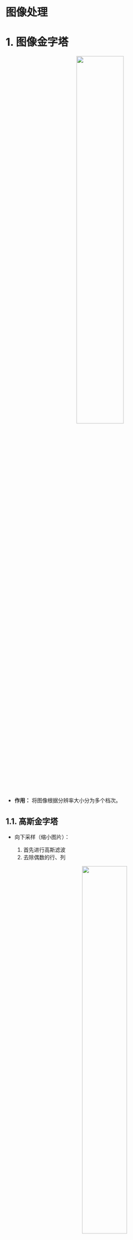 # 图像处理

# 1. 图像金字塔

<p style="text-align:center;"><img src="https://cdn.jsdelivr.net/gh/fupobaobaowoya/pic-store/img/Pyramid_1.png" width="50%" align="middle" /></p>

- **作用：** 将图像根据分辨率大小分为多个档次。

## 1.1. 高斯金字塔

- 向下采样（缩小图片）：
  1. 首先进行高斯滤波
  2. 去除偶数的行、列
  
   <p style="text-align:center;"><img src="https://cdn.jsdelivr.net/gh/fupobaobaowoya/pic-store/img/Pyramid_2.png" width="50%" align="middle" /></p>

- 向上采用（放大图片）：
    1. 用「零」填充偶数行、列
        <p style="text-align:center;"><img src="https://cdn.jsdelivr.net/gh/fupobaobaowoya/pic-store/img/GaussPyramid.jpg" width="50%" align="middle" /></p>
    2. 对放大的图片进行高斯卷积，将「零」值进行填充

```python
# 向上采样
cv2.pyrUp(src[, dst[, dstsize[, borderType]]]) -> dst
# 向下采样
cv2.pyrDown(src[, dst[, dstsize[, borderType]]]) -> dst
```

## 1.2. 拉普拉斯金字塔

$$
L_i = G_i - U(G_{i+1})
$$

其中，$L_i$是第$i$级拉普拉斯金字塔图像，$G_i$是第$i$级高斯金字塔图像，$U$是上采样算子，表示将低分辨率图像插值为高分辨率图像，$U(G_{i+1})$表示将第$i+1$级高斯金字塔图像插值为与第$i$级拉普拉斯金字塔图像相同大小的图像。因此，$L_i$的尺寸与$G_i$相同。

高斯金字塔的生成公式是：

$$
G_{i+1}(x,y) = U(G_i(x,y)) * k
$$

其中，$G_i$是第$i$级高斯金字塔图像，$U$是上采样算子，$k$是高斯卷积核，$*$是卷积操作。由于高斯卷积具有尺度不变性，因此通过对图像进行不同程度的高斯平滑，可以生成不同尺度的高斯金字塔图像。

<p style="text-align:center;"><img src="https://cdn.jsdelivr.net/gh/fupobaobaowoya/pic-store/img/Pyramid_4.png" width="50%" align="middle" /></p>

迭代执行上面的公式，就能得到每一层的图像。

# 2. 图像轮廓

> [!note]
> 轮廓定义：构成任何一个形状的边界或外形线，是指将「边缘」连接起来形成的一个整体。
## 2.1. 轮廓提取

```python
# contours：从图像中查找出来的轮廓数组
# hierarchy：轮廓层级
# imageSrc：传入的图像，又返回了一份。不明白。。。。
cv2.findContours(image, mode, method[, contours[, hierarchy[, offset]]]) ->imageSrc, contours, hierarchy
```

- mode: 轮廓检索模式
  - RETR_EXTERNAL:只检索最外面的轮廓；
  - RETR_LIST:检索所有的轮廓，并将其保存到一条链表当中；
  - RETR_CCOMP:检索所有的轮廓，并将他们组织为两层：顶层是各部分的外部边界，第二层是空洞的边界：
  - **RETR_TREE**: 检索所有的轮廓，并重构嵌套轮廓的整个层次；<span style="color:red;font-weight:bold"> 最常用。 </span>
- method: 重新绘制轮廓的算法
  - CHAIN_APPROX_NONE:以Freeman链码的方式输出轮廓，轮廓信息完整保留
  - CHAIN_APPROX_SIMPLE:压缩水平的、垂直的和斜的部分，只保留顶点。
  <p style="text-align:center;"><img src="https://cdn.jsdelivr.net/gh/fupobaobaowoya/pic-store/img/approxContoursMethod.jpg" width="50%" align="middle" /></p>


> [!note|style:flat]
> 用于轮廓检测的图像，首先得进行二值处理（阈值操作）或 Canny 边缘检测。
## 2.2. 轮廓绘制

```python
# image：轮廓要绘制在哪张背景图上，直接覆盖原图
# contours：findContours 找到的轮廓信息
# contourIdx：轮廓数组contours的索引值，-1 为全部
# color：轮廓颜色
# thickness：轮廓厚度
 drawContours(image, contours, contourIdx, color[, thickness[, lineType[, hierarchy[, maxLevel[, offset]]]]]) -> image
```

<details>
<summary><span class="details-title">完整代码</span></summary>
<div class="details-content"> 

```python
import cv2

img = cv2.imread("contours.png")
gray = cv2.cvtColor(img, cv2.COLOR_BGR2GRAY)
# 二值化
ret, thresh = cv2.threshold(gray, 127, 255, cv2.THRESH_BINARY)
# 提取轮廓
contours, hierarchy = cv2.findContours(thresh, cv2.RETR_TREE, cv2.CHAIN_APPROX_NONE)
# 绘制轮廓,需要copy,不然会影响原图
draw_img = img.copy()
res = cv2.drawContours(draw_img, contours, -1, (0, 0, 255), 1)
cv2.imshow('res', res)
cv2.waitKey(0)
cv2.destroyAllWindows()
```

<p style="text-align:center;"><img src="https://cdn.jsdelivr.net/gh/fupobaobaowoya/pic-store/img/approxContour.png" width="50%" align="middle" /></p>

</div>
</details>

## 2.3. 轮廓特征

```python
# 轮廓索引
cnt = contours[0]
# 计算面积
area = cv2.contourArea(cnt)
# 计算周长
# arcLength(curve, closed) -> retval
arc = cv2.arcLength(cnt,True)
```

## 2.4. 轮廓近似

<p style="text-align:center;"><img src="https://cdn.jsdelivr.net/gh/fupobaobaowoya/pic-store/img/approxContour1.jpg" width="50%" align="middle" /></p>

近似弧线 $\stackrel\frown{AB}$，首先连接A、B两点做直线 $\overline{AB}$；然后找 $\stackrel\frown{AB}$ 到 $\overline{AB}$ 最长的距离，假设$C$距离$\overline{AB}$最大，且距离为 $d$；最后对比 $d$ 与阈值 $\epsilon$ 的大小，若 $d < \epsilon$，则用直线 $\overline{AB}$ 近似曲线 $\stackrel\frown{AB}$，否则将$\stackrel\frown{AB}$ 拆分为 $\stackrel\frown{AC}$ 与 $\stackrel\frown{CB}$ 重复上述步骤。

```python
# curve：轮廓，contour
# epsilon：阈值，按照周长百分比选取 arcLength
# closed：近似轮廓是否闭合
cv2.approxPolyDP(curve, epsilon, closed[, approxCurve]) -> approxCurve
```

<details>
<summary><span class="details-title">完整代码</span></summary>
<div class="details-content"> 

```python
import cv2

img = cv2.imread('contours2.png')

gray = cv2.cvtColor(img, cv2.COLOR_BGR2GRAY)
ret, thresh = cv2.threshold(gray, 127, 255, cv2.THRESH_BINARY)
contours, hierarchy = cv2.findContours(thresh, cv2.RETR_TREE, cv2.CHAIN_APPROX_NONE)
cnt = contours[0]

# 逼近轮廓
epsilon = 0.01*cv2.arcLength(cnt,True)
approx = cv2.approxPolyDP(cnt,epsilon,True)

# 在原图中绘制轮廓和逼近的多边形
draw_img = img.copy()
res = cv2.drawContours(draw_img, [approx], -1, (0, 0, 255), 2)

cv2.imshow('res', res)
cv2.waitKey(0)
cv2.destroyAllWindows()
```

<p style="text-align:center;"><img src="https://cdn.jsdelivr.net/gh/fupobaobaowoya/pic-store/img/approxContour2.png" width="50%" align="middle" /></p>

</div>
</details>


## 2.5. 轮廓标记

**作用：** 用一个形状将轮廓标记出来。

### 2.5.1  凸包

凸包外观看起来与轮廓逼近相似，但并非如此(在某些情况下两者可能提供相同的结果)。在这里，**cv2.convexHull()** 函数检查曲线是否存在凸凹缺陷并对其进行校正。


```python
# points: 就是我们传入的轮廓。
# hull: 是输出，通常我们避免它。
# clockwise：方向标记。如果为True，则输出凸包为顺时针方向。否则，其方向为逆时针方向。
# returnPoints：默认情况下为True。然后返回船体点的坐标。如果为False，则返回与船体点相对应的轮廓点的索引。
convexHull(points[, hull[, clockwise[, returnPoints]]]) -> hull
```

<details>
<summary><span class="details-title">完整代码</span></summary>
<div class="details-content"> 

```python
import cv2

img = cv2.imread('contours.png')

gray = cv2.cvtColor(img, cv2.COLOR_BGR2GRAY)
ret, thresh = cv2.threshold(gray, 127, 255, cv2.THRESH_BINARY)
contours, hierarchy = cv2.findContours(thresh, cv2.RETR_TREE, cv2.CHAIN_APPROX_NONE)
cnt = contours[8]

# 用来检查曲线是否为凸多边形。它只是返回True还是False
k = cv2.isContourConvex(cnt)

# 计算凸包
hull = cv2.convexHull(cnt)

# 画出凸包
draw_img = img.copy()
cv2.drawContours(draw_img, [hull], 0, (0, 0, 255), 2)

cv2.imshow('res', draw_img)
cv2.waitKey(0)
cv2.destroyAllWindows()
```
<p style="text-align:center;"><img src="https://cdn.jsdelivr.net/gh/fupobaobaowoya/pic-store/img/convexhull.png" width="25%" align="middle" /></p>

</div>
</details>

### 2.5.2  矩形

- 直角矩形
  - 它是一个直角矩形，不考虑对象的旋转。因此，边界矩形的面积将不会最小。它可以通过函数 **cv2.boundingRect()** 找到。
  - 令(x，y)为矩形的左上角坐标，而(w，h)为矩形的宽度和高度。
    ```python
    x,y,w,h = cv2.boundingRect(cnt)
    cv2.rectangle(img,(x,y),(x+w,y+h),(0,255,0),2)
    ```
- 旋转矩形
  - 用于寻找包围给定轮廓的最小矩形区域。这个最小矩形不一定是水平或垂直的，可以是倾斜的.
  - 使用的函数是 **cv2.minAreaRect()** ,矩形的4个角。它是通过函数 **cv2.boxPoints()** 获得的
    ```python
    rect = cv2.minAreaRect(cnt)
    box = cv2.boxPoints(rect)
    box = np.int0(box)
    cv2.drawContours(img,[box],0,(0,0,255),2)
    ```

<p style="text-align:center;"><img src="https://cdn.jsdelivr.net/gh/fupobaobaowoya/pic-store/img/boundingrect.png" width="25%" align="middle" /></p>

### 2.5.3  圆形

- 最小外圆
  - 使用函数 **cv2.minEnclosingCircle()** 找到对象的外接圆。它是一个以最小面积完全覆盖对象的圆圈。
  ```python
  (x,y),radius = cv2.minEnclosingCircle(cnt)
  center = (int(x),int(y))
  radius = int(radius)
  img = cv2.circle(img,center,radius,(0,0,255),2)
  ```
- 拟合椭圆
  - 使用函数 **cv2.fitEllipse()** 该函数返回最小二乘意义下与这些点最佳拟合的椭圆
  ```python
  ellipse = cv2.fitEllipse(cnt)
  cv2.ellipse(img,ellipse,(0,255,0),2)
  ```

<p style="text-align:center;"><img src="https://cdn.jsdelivr.net/gh/fupobaobaowoya/pic-store/img/fitellipse.png" width="25%" align="middle" /></p>


# 3. 模板匹配

- **理论：** 模板匹配是一种在较大图像中搜索和查找模板图像位置的方法。它只是在输入图像上滑动模板图像（如在 2D 卷积中），并比较模板图像下的模板和输入图像的补丁
- **思路：** 将模板图片当作卷积核与被匹配的图片进行卷积操作，然后根据具体 <a href="https://docs.opencv.org/4.0.1/df/dfb/group__imgproc__object.html#ga3a7850640f1fe1f58fe91a2d7583695d" class="jump_link"> 匹配算法 </a> 计算出每一步卷积操作的置信度，根据置信度来确定模板图像在被匹配图像中的位置。

```python
# 查找最大/最小值的位置
minMaxLoc(src[, mask]) -> minVal, maxVal, minLoc, maxLoc
# templ：模板图片
# method：匹配算法
matchTemplate(image, templ, method[, result[, mask]]) -> result
```
- method:
  - TM_SQDIFF:计算平方不同，计算出来的值越小，越相关
  - TM_CCORR:计算相关性，计算出来的值越大，越相关
  - TM_CCOEFF:计算相关系数，计算出来的值越大，越相关
  - TM_SQDIFF NORMED:计算归一化平方不同，计算出来的值越接近0，越相关
  - TM_CCORR NORMED:计算归一化相关性，计算出来的值越接近1，越相关
  - TM_CCOEFF NORMED:计算归一化相关系数，计算出来的值越接近1，越相关

- result：每一步卷积操作记录一次结果，其数组大小就为（与卷积运算结果维度计算一样）
  $$
  \begin{aligned}
    width = W_{src} - W_{temp} + 1 \\
    height = H_{src} - H_{temp} + 1 \\
  \end{aligned}
  $$
  **result数组的索引值，对应的是模板图片在原始图片重合的左上角像素的坐标。**

  <details>
  <summary><span class="details-title">完整代码</span></summary>
  <div class="details-content"> 
  
  ```python
  import cv2
  import numpy as np
  
  img = cv2.imread('image.png')
  template_img = cv2.imread('template.png')
  
  # 获取模板图像的宽度和高度
  w, h = template_img.shape[:2]
  
  # 使用 TM_CCOEFF_NORMED 方法进行模板匹配
  res = cv2.matchTemplate(img, template_img, cv2.TM_CCOEFF_NORMED)
  
  # 获取相似度矩阵中最大值的位置
  min_val, max_val, min_loc, max_loc = cv2.minMaxLoc(res)
  
  # 画出匹配结果
  top_left = max_loc
  bottom_right = (top_left[0] + w, top_left[1] + h)
  cv2.rectangle(img, top_left, bottom_right, (0, 0, 255), 2)
  
  # 显示结果
  cv2.imshow('Match Result', img)
  cv2.waitKey(0)
  cv2.destroyAllWindows()
  ```
  
  </div>
  </details>

- **一个模板匹配多个：** 遍历匹配结果数组，找到所有置信度满足要求的像素坐标点。

# 4. 直方图
- **理论：** 直方图是一种统计图表，用来展示数据分布的情况。通常将横轴分割成若干个区间，统计每个区间中数据出现的次数，将这些次数表示为柱状图上对应区间的高度。这样就能直观地看出数据的分布情况
<p style="text-align:center;"><img src="https://cdn.jsdelivr.net/gh/fupobaobaowoya/pic-store/img/histogram_sample.jpg" width="25%" align="middle" /></p>

## 4.1. 绘制直方图

<p style="text-align:center;"><img src="https://cdn.jsdelivr.net/gh/fupobaobaowoya/pic-store/img/imageHistogram.jpg" width="50%" align="middle" /></p>

直方图的横坐标为像素通道值的取值范围；纵坐标为数值出现的次数。

```python
# OpenCV 方法
# images：图像，输入 [ image ]
# channels：输入 [ channel ] 表示通道编号，如果输入的是灰度图像，则通道编号为 0，如果是 RGB 彩色图像，则可以选择 0、1 或 2，分别表示蓝色、绿色和红色通道。
# mask：遮罩 None：表示没有使用掩模
# hisSize：表示直方图的 bin 的数量，也就是直方图中柱状条的数量，输入 [ hisSize ]
# range：表示直方图 bin 的范围，也就是像素值的范围
# hist：输出的直方图，一般为一维数组
# accumulate：累计标志，如果设置为 True，则计算直方图时不清空之前的直方图，而是累计到当前的直方图中
 calcHist(images, channels, mask, histSize, ranges[, hist[, accumulate]]) -> hist
# matplotlib 方法
# data ：要绘制直方图的一维数据
# bins：柱子的个数 
# range：范围
plt.hist(data,bins,range)
```

> [!tip] 
> 推荐使用 matplotlib 方式，OpenCV 方式最后还得用 matplotlib 进行绘图。

###  4.1.1 遮罩的应用

我们使用 cv2.calcHist() 查找完整图像的直方图。如果要查找图像某些区域的直方图怎么办？只需在要查找直方图的区域上创建白色的蒙版图像，否则创建黑色。然后通过这个作为面具

- mask是一个二值图像，大小必须和原图像一致。在计算直方图时，只会统计mask中像素值为非零的像素。

```python 
img = cv2.imread('cat.jpg',0)
# create a mask
mask = np.zeros(img.shape[:2], np.uint8)
mask[100:300, 100:400] = 255
masked_img = cv2.bitwise_and(img,img,mask = mask)
# Calculate histogram with mask and without mask
# Check third argument for mask
hist_full = cv2.calcHist([img],[0],None,[256],[0,256])
hist_mask = cv2.calcHist([img],[0],mask,[256],[0,256])
plt.subplot(221), plt.imshow(img, 'gray')
plt.subplot(222), plt.imshow(mask,'gray')
plt.subplot(223), plt.imshow(masked_img, 'gray')
plt.subplot(224), plt.plot(hist_full), plt.plot(hist_mask)
plt.xlim([0,256])
plt.show()
```

<p style="text-align:center;"><img src="https://cdn.jsdelivr.net/gh/fupobaobaowoya/pic-store/img/hist_mark.png" width="50%" align="middle" /></p>

## 4.2. 均衡化

### 4.3.1. 理论
<p style="text-align:center;"><img src="https://cdn.jsdelivr.net/gh/fupobaobaowoya/pic-store/img/idealEqualization.jpg" width="50%" align="middle" /></p>

- **目的：** 将原图像通过变换，得到一幅灰度直方图的「灰度值均匀分布」的新图像。对在图像中像素个数多的灰度级进行展宽，而对像素个数少的灰度级进行缩减。从而达到清晰图像的目的。**最理想的情况就是变换后，像素灰度概率是完全一样的，但是实际上做不到那么平均。**
<p style="text-align:center;"><img src="https://cdn.jsdelivr.net/gh/fupobaobaowoya/pic-store/img/equalization.jpg" width="75%" align="middle" /></p>

- **算法流程：** 首先统计出灰度值与其出现次数的直方图；然后对灰度值升序排序；接着计算出现概率（出现次数 / 总像素），并根据灰度值从低到高计算累计概率（当前概率 + 之前的总概率）；最后根据公式：累计概率 * （位深最大值 - 0），将数值映射到[位深最大值,0]。

- **均衡化：** <span style="color:red;font-weight:bold"> 直接假设输出灰度的概率就是均匀的 $p=\frac{1}{w \times h}$，然后才推导转换公式。但是一顿操作下来，只修改了图像灰度值，并未对灰度概率进行修改（灰度概率改成均匀的，图像不就被彻底修改了）。所以算法从结果上来看，是实现了图片所涉及的灰度值分布更均匀一些，而非直方图灰度概率分布。</span>

- <a href="https://blog.csdn.net/j05073094/article/details/120251878" class="jump_link"> 公式推导 </a>

<details>
<summary><span class="details-title">案例代码</span></summary>
<div class="details-content"> 

```python
import cv2
import numpy as np
import matplotlib.pyplot as plt
img = cv2.imread('dog.jpg')
# 转换颜色空间：主要为了对 灰度 进行均值化
yuv =cv2.cvtColor(img,cv2.COLOR_BGR2YUV)
# 均衡化
yEqul = cv2.equalizeHist(yuv[:,:,0])
# 替换原来的灰度
yuv[:,:,0] = yEqul
# 还原颜色空间
imgEual = cv2.cvtColor(yuv,cv2.COLOR_YUV2BGR)
cv2.imshow('match',np.hstack((img,imgEual)))
cv2.waitKey(0)
cv2.destroyAllWindows()
``` 

</div>
</details>

<p style="text-align:center;"><img src="https://cdn.jsdelivr.net/gh/fupobaobaowoya/pic-store/img/equalizationImage.png" width="50%" align="middle" /></p>

## 4.3. CLAHE

### 4.3.1. 理论

- **直方图均衡化问题：** 
  - 为全局效果，这就导致图像中原来暗部和亮部的细节丢失。
  - 可能导致噪点的放大。

- **思路：** 将图片拆分为多个部分，然后每个部分分别进行均衡化处理，且对每个部分的直方图概率分布做限制（防止某个灰度值的概率分布过大，进而导致均衡化后的灰度值过大）。


- **算法实现：**
  1. 图像分块
      <p style="text-align:center;"><img src="https://cdn.jsdelivr.net/gh/fupobaobaowoya/pic-store/img/claheBlock.jpg" width="25%" align="middle" /></p>

  2. 找每个块的中心点（黄色标记）
      <p style="text-align:center;"><img src="https://cdn.jsdelivr.net/gh/fupobaobaowoya/pic-store/img/claheBlockCenter.jpg" width="25%" align="middle" /></p>

  3. 分别计算每个块的灰度直方图，并进行「阈值限制」
  
      <p style="text-align:center;"><img src="https://cdn.jsdelivr.net/gh/fupobaobaowoya/pic-store/img/claheHistogram.jpg" width="50%" align="middle" /></p>

      绘制好直方图后，柱子的分布值与设定「阈值」进行比较，超过阈值的部分则进行裁剪，并均匀分配给所有的柱子。分配后，直方图又要柱子超出时（绿色部分），继续重复上述操作，直至直方图柱子都在「阈值」下方。<span style="color:red;font-weight:bold"> 现在只是对「直方图分布」进行修改，并没有修改原始图像的任何内容。 </span>
    
  4. 得到每个块的直方图分布后，**根据直方图均衡化算法对每个块的中心点（黄色标记）进行均衡化处理**。<span style="color:red;font-weight:bold"> 只对中心点进行均衡化是为了加快计算速度，对每一个像素都进行处理会浪费很多时间。 </span>

  5. 根据中心点均衡化后的灰度值，利用插值算法计算图像块剩余像素的灰度值。**插值算法计算效果和直接均衡化效果差不多，但是差值计算速度更快。**

```python
# 生成自适应均衡化算法 
# clipLimit ：阈值，1 表示不做限制。值越大，对比度越大
# tileGridSize：如何拆分图像
clahe = cv2.createCLAHE([, clipLimit[, tileGridSize]]) -> retval
# 对像素通道进行自适应均值化处理
dst = clahe.apply(src)
```
<details>
<summary><span class="details-title">案例代码</span></summary>
<div class="details-content"> 

```python
import cv2
import numpy as np

img = cv2.imread('dog.jpg')
# 转换颜色空间：主要为了对 灰度 进行均值化
yuv =cv2.cvtColor(img,cv2.COLOR_BGR2YUV)
# 创建CLAHE对象
clahe = cv2.createCLAHE(clipLimit=2.0, tileGridSize=(8,8))

# 应用CLAHE
img_clahe = clahe.apply(yuv[:,:,0])

# 替换原来的灰度s
yuv[:,:,0] = img_clahe
# 还原颜色空间
clahe = cv2.cvtColor(yuv,cv2.COLOR_YUV2BGR)
cv2.imshow('match',np.hstack((img,clahe)))
cv2.waitKey(0)
cv2.destroyAllWindows()
``` 

</div>
</details>
<p style="text-align:center;"><img src="https://cdn.jsdelivr.net/gh/fupobaobaowoya/pic-store/img/clahe.png" width="50%" align="middle" /></p>

# 5. 图像傅里叶变换

> -  <a href="https://zhuanlan.zhihu.com/p/19763358" class="jump_link"> 傅里叶变换掐死教程（说人话版） </a>
> - <a href="https://spite-triangle.github.io/algorithms/fastFourier/Fourier.html" class="jump_link"> 一维傅里叶变换（数学精简版）</a>
> - <a href="https://spite-triangle.github.io/algorithms/digitalSignalProcessing/digitalSignalProcessing.html" class="jump_link"> 数字信号处理（一维傅里叶完整版） </a>
> - <a href="https://zhuanlan.zhihu.com/p/110026009" class="jump_link"> 二维傅里叶变换（说人话版） </a>
> - <a href="https://zhuanlan.zhihu.com/p/99605178" class="jump_link"> 图像傅里叶（说人话版） </a>
## 5.1. 二维傅里叶变换

- **思想：** 二维傅里叶变换中，认为二维数据是由无数个「正弦平面波」所构成。

<p style="text-align:center;"><img src="https://cdn.jsdelivr.net/gh/fupobaobaowoya/pic-store/img/fourier2d.jpg" width="75%" align="middle" /></p>

- **离散傅里叶变换公式：**

  $$
  F(u, v)=\sum_{x=0}^{M-1} \sum_{y=0}^{N-1} f(x, y) e^{-j 2 \pi\left(\frac{\mathrm{ux}}{\mathrm{M}}+\frac{v y}{N}\right)}
  $$

  **将二维数据进行傅里叶变换后得到的值 $F(u,u)$ 则代表了相应的「正弦平面波」**

## 5.2. 正弦平面波

<p style="text-align:center;"><img src="https://cdn.jsdelivr.net/gh/fupobaobaowoya/pic-store/img/sinPlane.jpg" width="50%" align="middle" /></p>

- **直观定义：** 将一维正弦曲线朝着纵向的一个方向上将其拉伸得到一个三维的波形，然后将波形的幅值变化用二维平面进行表示，再将二维平面波绘制成灰度图，即波峰为白色、波谷为黑色。

- **数学参数：**  
  - 正弦波：频率 $w$ ，幅值 $A$ ，相位 $\varphi$
  - 拉伸方向：在二维坐标中，向量可以写为 $\vec{n} = (u,v)$

## 5.3. 二维傅里叶变换结果 $F(u,v)$ 

- $(u,v)$：拉伸方向的向量
- $w=\sqrt{u^2 + v^2}$：$(u,v)$向量的模表示正弦波频率
- $F(u,v)$：复数，隐含了正弦波的幅值 $A$ 和相位 $\varphi$。下面用一维做解释，二维太复杂也不直观（主要是太难了，不想推。。。。）
  
  $$
  \begin{aligned}
    只考虑这一个变换：&F(x) = a + ib，且 A = \sqrt{a^2 + b^2}，\varphi =\arctan \frac{b}{a} \\
    傅里叶逆变换：&f(x) = F(x) e^{iwx} \\
    & \quad \quad = (a+ib) e^{iwx} \\
    & \quad \quad = A (\frac{a}{A} + i \frac{b}{A}) e^{iwx} \\
    & \quad \quad = A (\cos(\varphi) + i \sin(\varphi)) e^{iwx} \\
   根据欧拉公式 :& \quad \quad = A e^{i\varphi} e^{iwx} \\
   & \quad \quad = A e^{i(wx + \varphi)} \\
  \end{aligned}
  $$

  **$A$ 就是幅值；$\varphi$ 就是相位。**


## 5.4. 傅里叶变换实现

- **傅里叶变换**

  ```python
  # 图片读取
  img = cv2.imread('cat.jpg')
  yuv =cv2.cvtColor(img,cv2.COLOR_BGR2YUV)
  # 将灰度值转浮点类型
  yfloat = np.float32(yuv[:,:,0])
  # 傅里叶变换
  # src：浮点类型数组
  # flags：cv2.DFT_
  # dft(src:np.float[, dst[, flags[, nonzeroRows]]]) -> dst
  dft = cv2.dft(yfloat,flags=cv2.DFT_COMPLEX_OUTPUT)
  # 计算模，也就是幅值
  A = cv2.magnitude(dft[:,:,0],dft[:,:,1])
  # 幅值太大了，重新映射到 (0 - 255)，方便显示
  A = A / A.max() * 255
  cv2.imshow('gray',yuv[:,:,0])
  cv2.imshow('dft',A)
  ```

  <p style="text-align:center;"><img src="https://cdn.jsdelivr.net/gh/fupobaobaowoya/pic-store/img/dftResult.png" width="50%" align="middle" /></p>

  > [!tip]
  > 由于离散傅里叶变换具有「共轭对称性」，上面的输出结果其实是被重复了`3`次。具体结果只需看「左上角矩形」就行，其余的都是重复。
  > <p style="text-align:center;"><img src="https://cdn.jsdelivr.net/gh/fupobaobaowoya/pic-store/img/dftCoordination.jpg" width="25%" align="middle" /></p>


- **频谱图中心化**

  ```python
  # 频谱中心化
  shiftA = np.fft.fftshift(A)
  ```
  **作用**：挪动四个范围的频谱，让低频区域在图像中心，方便「滤波」操作。
  <p style="text-align:center;"><img src="https://cdn.jsdelivr.net/gh/fupobaobaowoya/pic-store/img/dftShift.jpg" width="50%" align="middle" /></p>

## 5.5. 傅里叶滤波

- **思路：** 
  1. 对图像灰度进行傅里叶变换，得到频域结果
  2. 将要删除的频率所对应的傅里叶变换结果全部置为 $0 + i0$
  3. 对修改后的傅里叶变换结果进行傅里叶反变换

- **低通滤波：** 将低频部分的结果全置为零
<p style="text-align:center;"><img src="https://cdn.jsdelivr.net/gh/fupobaobaowoya/pic-store/img/lowPass.png" width="50%" align="middle" /></p>

  <details>
  <summary><span class="details-title">Python代码</span></summary>
  <div class="details-content"> 

    ```python
      # %% 低通滤波
      import cv2
      import numpy as np
      # 图片读取
      img = cv2.imread('cat.jpg')
      yuv =cv2.cvtColor(img,cv2.COLOR_BGR2YUV)
      # 将灰度值转浮点类型，傅里叶变换并中心化
      yfloat = np.float32(yuv[:,:,0])
      dft = cv2.dft(yfloat,flags=cv2.DFT_COMPLEX_OUTPUT)
      dftShift = np.fft.fftshift(dft)
      # 找到低频起始，中心化后频谱的中心位置
      centerRow = int(dftShift.shape[0] / 2)
      centerCol = int(dftShift.shape[1] / 2)
      # 高频处置为零，低频保留，然后清除对应频率幅值,掩膜大小为100*100
      mask = np.zeros(dftShift.shape,dtype=np.uint8)
      mask[centerRow-50:centerRow+50,centerCol-50:centerCol+50,:] = 1
      # 将掩膜与傅里叶变换结果相乘，去掉高频信号。
      dftShift = dftShift * mask
      # 反去中心。反傅里叶
      dft = np.fft.ifftshift(dftShift)
      idft = cv2.idft(dft)
      # 傅里叶变换结果仍然是一个复数，还要转为实数，
      # 并且还要将浮点型映射为为（0 ~ 255）之间的 uint8 类型
      iyDft = cv2.magnitude(idft[:,:,0],idft[:,:,1])
      iy = np.uint8(iyDft/iyDft.max() * 255)
      # 还原图片,还原颜色通道
      yuv[:,:,0] = iy
      imgRes = cv2.cvtColor(yuv,cv2.COLOR_YUV2BGR)
      cv2.imshow('low pass',np.hstack((img,imgRes)))
      cv2.waitKey(0)
      cv2.destroyAllWindows()
    ``` 

  </div>
  </details>

- **高通滤波：** 将高频部分的结果全置为零

  <p style="text-align:center;"><img src="https://cdn.jsdelivr.net/gh/fupobaobaowoya/pic-store/img/highPass.png" width="50%" align="middle" /></p>

  <details>
  <summary><span class="details-title">Python代码</span></summary>
  <div class="details-content"> 

  ```python
    # %% 高通滤波
    import cv2
    import numpy as np
    # 图片读取
    img = cv2.imread('cat.jpg')
    yuv =cv2.cvtColor(img,cv2.COLOR_BGR2YUV)
    # 将灰度值转浮点类型，傅里叶变换并中心化
    yfloat = np.float32(yuv[:,:,0])
    dft = cv2.dft(yfloat,flags=cv2.DFT_COMPLEX_OUTPUT)
    dftShift = np.fft.fftshift(dft)
    # 找到低频起始，中心化后频谱的中心位置
    centerRow = int(dftShift.shape[0] / 2)
    centerCol = int(dftShift.shape[1] / 2)
    # NOTE - 低频处置为零，高频保留，然后清除对应频率幅值
    mask = np.ones(dftShift.shape,dtype=np.uint8)
    mask[centerRow-50:centerRow+50,centerCol-50:centerCol+50,:] = 0
    dftShift = dftShift * mask
    # 反去中心。反傅里叶
    dft = np.fft.ifftshift(dftShift)
    idft = cv2.idft(dft)
    # NOTE - 傅里叶变换结果仍然是一个复数，还要转为实数，并且还要将浮点型映射为为（0 ~ 255）之间的 uint8 类型
    iyDft = cv2.magnitude(idft[:,:,0],idft[:,:,1])
    iy = np.uint8(iyDft/iyDft.max() * 255)
    # 还原图片,还原颜色通道
    yuv[:,:,0] = iy
    imgRes = cv2.cvtColor(yuv,cv2.COLOR_YUV2BGR)
    cv2.imshow('low pass',np.hstack((img,imgRes)))
    cv2.waitKey(0)
    cv2.destroyAllWindows()
  ``` 
  
  </div>
  </details>

> [!tip]
> - 高通滤波：增强边缘
> - 低通滤波：模糊图片
